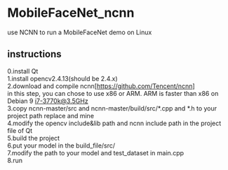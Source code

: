 # MobileFaceNet_ncnn
use NCNN to run a MobileFaceNet demo on Linux

## instructions
0.install Qt<br>
1.install opencv2.4.13(should be 2.4.x)<br>
2.download and compile ncnn[https://github.com/Tencent/ncnn]<br>
  in this step, you can chose to use x86 or ARM. ARM is faster than x86 on Debian 9 i7-3770k@3.5GHz<br>
3.copy ncnn-master/src and ncnn-master/build/src/*.cpp and *.h to your project path replace and mine<br>
4.modify the opencv include&lib path and ncnn include path in the project file of Qt<br>
5.build the project<br>
6.put your model in the build_file/src/<br>
7.modify the path to your model and test_dataset in main.cpp<br>
8.run<br>
